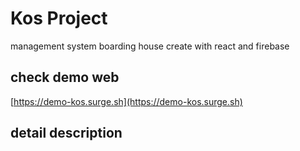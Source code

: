 # Kos Project

management system boarding house create with react and firebase

## check demo web
[https://demo-kos.surge.sh](https://demo-kos.surge.sh)

## detail description